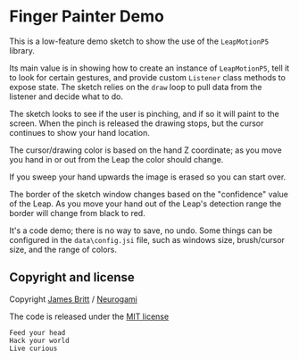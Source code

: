 # Finger Painter Demo

This is a low-feature demo sketch to show the use of the `LeapMotionP5` library.

Its main value is in showing how to create an instance of `LeapMotionP5`, tell it to look for certain gestures, and provide custom `Listener` class methods to expose state.  The sketch relies on the `draw` loop to pull data from the listener and decide what to do.

The sketch looks to see if the user is pinching, and if so it will paint to the screen.  When the pinch is released the drawing stops, but the cursor continues to show your hand location.

The cursor/drawing color is based on the hand Z coordinate; as you move you hand in or out from the Leap the color should change.

If you sweep your hand upwards the image is erased so you can start over.

The border of the sketch window changes based on the "confidence" value of the Leap.  As you move your hand out of the Leap's detection range the border will change from black to red.

It's a code demo; there is no way to save, no undo.  Some things can be configured in the `data\config.jsi` file, such as windows size, brush/cursor size, and the range of colors.



## Copyright and license 

Copyright [James Britt](jamesbritt.com) / [Neurogami](https://neurogami.com)

The code is released under the [MIT license](http://opensource.org/licenses/MIT)


    Feed your head
    Hack your world
    Live curious

